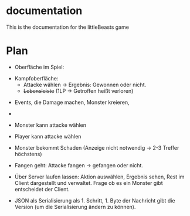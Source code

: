 # documentation
This is the documentation for the littleBeasts game

# Plan
 - Oberfläche im Spiel: 
  * Kampfoberfläche: 
    * Attacke wählen → Ergebnis: Gewonnen oder nicht.
    * ~~Lebensleiste~~ (1LP → Getroffen heißt verloren)
- Events, die Damage machen, Monster kreieren, 
- 
- Monster kann attacke wählen
- Player kann attacke wählen
- Monster bekommt Schaden (Anzeige nicht notwendig → 2-3 Treffer höchstens)
- Fangen geht: Attacke fangen → gefangen oder nicht.

- Über Server laufen lassen: Aktion auswählen, Ergebnis sehen, Rest im Client dargestellt und verwaltet. Frage ob es ein Monster gibt entscheidet der Client.
- JSON als Serialisierung als 1. Schritt, 1. Byte der Nachricht gibt die Version (um die Serialisierung ändern zu können).

